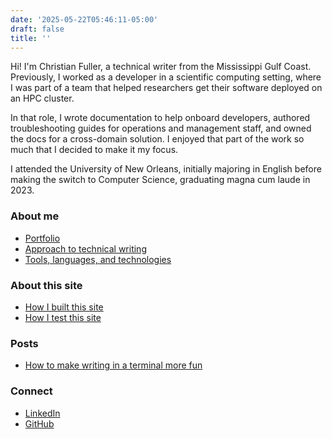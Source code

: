```yaml
---
date: '2025-05-22T05:46:11-05:00'
draft: false
title: ''
---
```


Hi! I'm Christian Fuller, a technical writer from the Mississippi Gulf Coast.
Previously, I worked as a developer in a scientific computing setting, where I was part of a team that helped researchers get their software deployed on an HPC cluster.

In that role, I wrote documentation to help onboard developers, authored troubleshooting guides for operations and management staff, and owned the docs for a cross-domain solution.
I enjoyed that part of the work so much that I decided to make it my focus.

I attended the University of New Orleans, initially majoring in English before making the switch to Computer Science, graduating magna cum laude in 2023.

### About me

- [Portfolio](/site/about-me/portfolio/)
- [Approach to technical writing](/site/about-me/approach/)
- [Tools, languages, and technologies](/site/about-me/tools/)

### About this site

- [How I built this site](/site/about/how-i-built-this-site/)
- [How I test this site](/site/about/how-i-test-this-site/)

### Posts

- [How to make writing in a terminal more fun](/site/posts/terminal-fun/)

### Connect

- [LinkedIn](https://www.linkedin.com/in/christian-s-fuller/)
- [GitHub](https://github.com/nandstand/)
